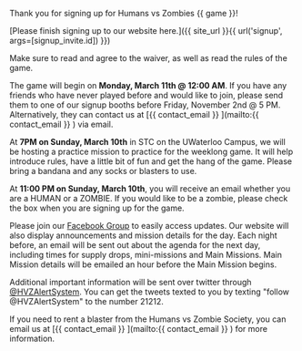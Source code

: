 Thank you for signing up for Humans vs Zombies {{ game }}!

[Please finish signing up to our website
here.]({{ site_url }}{{ url('signup', args=[signup_invite.id]) }})

Make sure to read and agree to the waiver, as well as read the rules of the game.

The game will begin on **Monday, March 11th @ 12:00 AM**. If you have any
friends who have never played before and would like to join, please send them to one of our
signup booths before Friday, November 2nd @ 5 PM. Alternatively, they can contact us at
[{{ contact_email }} ](mailto:{{ contact_email }} ) via email.

At **7PM on Sunday, March 10th** in STC on the UWaterloo Campus, we will
be hosting a practice mission to practice for the weeklong game. It will
help introduce rules, have a little bit of fun and get the hang of the
game. Please bring a bandana and any socks or blasters to use.

At **11:00 PM on Sunday, March 10th**, you will receive an email whether
you are a HUMAN or a ZOMBIE. If you would like to be a zombie, please
check the box when you are signing up for the game.

Please join our [Facebook Group](https://www.facebook.com/groups/uwhvz/)
to easily access updates. Our website will also display announcements
and mission details for the day. Each night before, an email will be sent
out about the agenda for the next day, including times for supply drops,
mini-missions and Main Missions. Main Mission details will be emailed an
hour before the Main Mission begins.

Additional important information will be sent over twitter through
[\@HVZAlertSystem](https://twitter.com/hvzalertsystem). You can get the
tweets texted to you by texting "follow @HVZAlertSystem" to the number
21212.

If you need to rent a blaster from the Humans vs Zombie Society, you can
email us at [{{ contact_email }} ](mailto:{{ contact_email }} ) for more information.